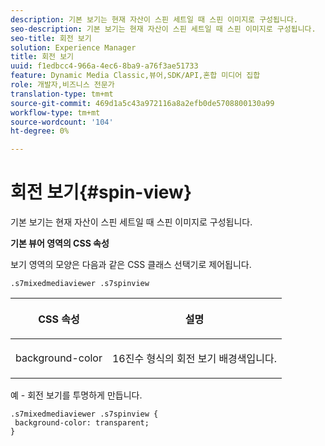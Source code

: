 ```yaml
---
description: 기본 보기는 현재 자산이 스핀 세트일 때 스핀 이미지로 구성됩니다.
seo-description: 기본 보기는 현재 자산이 스핀 세트일 때 스핀 이미지로 구성됩니다.
seo-title: 회전 보기
solution: Experience Manager
title: 회전 보기
uuid: f1edbcc4-966a-4ec6-8ba9-a76f3ae51733
feature: Dynamic Media Classic,뷰어,SDK/API,혼합 미디어 집합
role: 개발자,비즈니스 전문가
translation-type: tm+mt
source-git-commit: 469d1a5c43a972116a8a2efb0de5708800130a99
workflow-type: tm+mt
source-wordcount: '104'
ht-degree: 0%

---
```



# 회전 보기{#spin-view}

기본 보기는 현재 자산이 스핀 세트일 때 스핀 이미지로 구성됩니다.

<!--<a id="section_061E550C1C1D4DB2BD663A898895B38C"></a>-->

**기본 뷰어 영역의 CSS 속성**

보기 영역의 모양은 다음과 같은 CSS 클래스 선택기로 제어됩니다.

```
.s7mixedmediaviewer .s7spinview
```

<table id="table_94EE3F5BBE4547C0B4943471CEE7EDE4"> 
 <thead> 
  <tr> 
   <th colname="col1" class="entry"> <p> CSS 속성 </p> </th> 
   <th colname="col2" class="entry"> <p>설명 </p> </th> 
  </tr> 
 </thead>
 <tbody> 
  <tr> 
   <td colname="col1"> <p> <span class="codeph"> background-color  </span> </p> </td> 
   <td colname="col2"> <p> 16진수 형식의 회전 보기 배경색입니다. </p> </td> 
  </tr> 
 </tbody> 
</table>

예 - 회전 보기를 투명하게 만듭니다.

```
.s7mixedmediaviewer .s7spinview { 
 background-color: transparent; 
}
```

